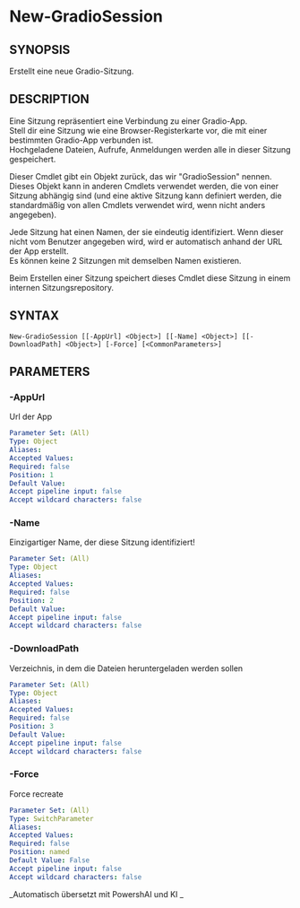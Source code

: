 ﻿---
external help file: powershai-help.xml
schema: 2.0.0
powershai: true
---

# New-GradioSession

## SYNOPSIS <!--!= @#Synop !-->
Erstellt eine neue Gradio-Sitzung.

## DESCRIPTION <!--!= @#Desc !-->
Eine Sitzung repräsentiert eine Verbindung zu einer Gradio-App.  
Stell dir eine Sitzung wie eine Browser-Registerkarte vor, die mit einer bestimmten Gradio-App verbunden ist.  
Hochgeladene Dateien, Aufrufe, Anmeldungen werden alle in dieser Sitzung gespeichert.

Dieser Cmdlet gibt ein Objekt zurück, das wir "GradioSession" nennen.  
Dieses Objekt kann in anderen Cmdlets verwendet werden, die von einer Sitzung abhängig sind (und eine aktive Sitzung kann definiert werden, die standardmäßig von allen Cmdlets verwendet wird, wenn nicht anders angegeben).  

Jede Sitzung hat einen Namen, der sie eindeutig identifiziert. Wenn dieser nicht vom Benutzer angegeben wird, wird er automatisch anhand der URL der App erstellt.  
Es können keine 2 Sitzungen mit demselben Namen existieren.

Beim Erstellen einer Sitzung speichert dieses Cmdlet diese Sitzung in einem internen Sitzungsrepository.

## SYNTAX <!--!= @#Syntax !-->

```
New-GradioSession [[-AppUrl] <Object>] [[-Name] <Object>] [[-DownloadPath] <Object>] [-Force] [<CommonParameters>]
```

## PARAMETERS <!--!= @#Params !-->

### -AppUrl
Url der App

```yml
Parameter Set: (All)
Type: Object
Aliases: 
Accepted Values: 
Required: false
Position: 1
Default Value: 
Accept pipeline input: false
Accept wildcard characters: false
```

### -Name
Einzigartiger Name, der diese Sitzung identifiziert!

```yml
Parameter Set: (All)
Type: Object
Aliases: 
Accepted Values: 
Required: false
Position: 2
Default Value: 
Accept pipeline input: false
Accept wildcard characters: false
```

### -DownloadPath
Verzeichnis, in dem die Dateien heruntergeladen werden sollen

```yml
Parameter Set: (All)
Type: Object
Aliases: 
Accepted Values: 
Required: false
Position: 3
Default Value: 
Accept pipeline input: false
Accept wildcard characters: false
```

### -Force
Force recreate

```yml
Parameter Set: (All)
Type: SwitchParameter
Aliases: 
Accepted Values: 
Required: false
Position: named
Default Value: False
Accept pipeline input: false
Accept wildcard characters: false
```




<!--PowershaiAiDocBlockStart-->
_Automatisch übersetzt mit PowershAI und KI 
_
<!--PowershaiAiDocBlockEnd-->
